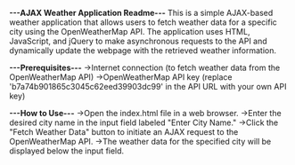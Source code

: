 ********---AJAX Weather Application Readme---********
This is a simple AJAX-based weather application that allows users to fetch weather data for a specific city using the OpenWeatherMap API. The application uses HTML, JavaScript, and jQuery to make asynchronous requests to the API and dynamically update the webpage with the retrieved weather information.

****---Prerequisites---****
   ->Internet connection (to fetch weather data from the OpenWeatherMap API)
   ->OpenWeatherMap API key (replace 'b7a74b901865c3045c62eed39903dc99' in the API URL with your own API key)

****---How to Use---****
   ->Open the index.html file in a web browser.
   ->Enter the desired city name in the input field labeled "Enter City Name."
   ->Click the "Fetch Weather Data" button to initiate an AJAX request to the OpenWeatherMap API.
   ->The weather data for the specified city will be displayed below the input field.

